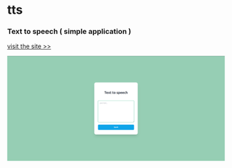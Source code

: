 # tts

### Text to speech ( simple application )

[visit the site >>  ](https://0xsadik.github.io/tts/)

![](./tts.png)
